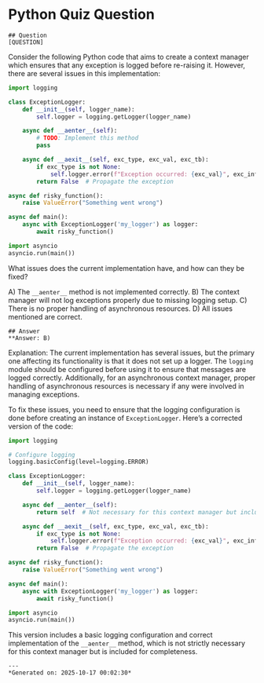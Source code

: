 # Python Quiz Question
    
    ## Question
    [QUESTION]
Consider the following Python code that aims to create a context manager which ensures that any exception is logged before re-raising it. However, there are several issues in this implementation:

```python
import logging

class ExceptionLogger:
    def __init__(self, logger_name):
        self.logger = logging.getLogger(logger_name)

    async def __aenter__(self):
        # TODO: Implement this method
        pass

    async def __aexit__(self, exc_type, exc_val, exc_tb):
        if exc_type is not None:
            self.logger.error(f"Exception occurred: {exc_val}", exc_info=(exc_type, exc_val, exc_tb))
        return False  # Propagate the exception

async def risky_function():
    raise ValueError("Something went wrong")

async def main():
    async with ExceptionLogger('my_logger') as logger:
        await risky_function()

import asyncio
asyncio.run(main())
```

What issues does the current implementation have, and how can they be fixed?

A) The `__aenter__` method is not implemented correctly.
B) The context manager will not log exceptions properly due to missing logging setup.
C) There is no proper handling of asynchronous resources.
D) All issues mentioned are correct.
    
    ## Answer
    **Answer: B)

Explanation:
The current implementation has several issues, but the primary one affecting its functionality is that it does not set up a logger. The `logging` module should be configured before using it to ensure that messages are logged correctly. Additionally, for an asynchronous context manager, proper handling of asynchronous resources is necessary if any were involved in managing exceptions.

To fix these issues, you need to ensure that the logging configuration is done before creating an instance of `ExceptionLogger`. Here’s a corrected version of the code:

```python
import logging

# Configure logging
logging.basicConfig(level=logging.ERROR)

class ExceptionLogger:
    def __init__(self, logger_name):
        self.logger = logging.getLogger(logger_name)

    async def __aenter__(self):
        return self  # Not necessary for this context manager but included for completeness

    async def __aexit__(self, exc_type, exc_val, exc_tb):
        if exc_type is not None:
            self.logger.error(f"Exception occurred: {exc_val}", exc_info=(exc_type, exc_val, exc_tb))
        return False  # Propagate the exception

async def risky_function():
    raise ValueError("Something went wrong")

async def main():
    async with ExceptionLogger('my_logger') as logger:
        await risky_function()

import asyncio
asyncio.run(main())
```

This version includes a basic logging configuration and correct implementation of the `__aenter__` method, which is not strictly necessary for this context manager but is included for completeness.
    
    ---
    *Generated on: 2025-10-17 00:02:30*
    
